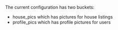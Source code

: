 The current configuration has two buckets:

- house_pics which has pictures for house listings
- profile_pics which has profile pictures for users
